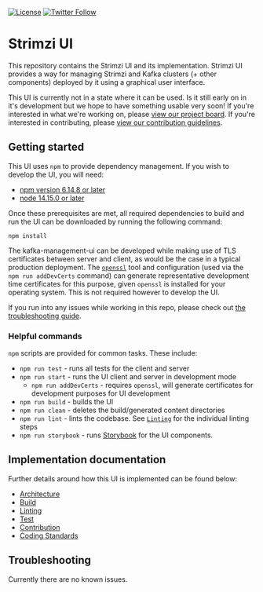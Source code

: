 [![License](https://img.shields.io/badge/license-Apache--2.0-blue.svg)](http://www.apache.org/licenses/LICENSE-2.0)
[![Twitter Follow](https://img.shields.io/twitter/follow/strimziio.svg?style=social&label=Follow&style=for-the-badge)](https://twitter.com/strimziio)

# Strimzi UI

This repository contains the Strimzi UI and its implementation.
Strimzi UI provides a way for managing Strimzi and Kafka clusters (+ other components) deployed by it using a graphical user interface.

This UI is currently not in a state where it can be used. Is it still early on in it's development but we hope to have something usable very soon! If you're interested in what we're working on, please [view our project board](https://github.com/orgs/strimzi/projects/2). If you're interested in contributing, please [view our contribution guidelines]('./docs/Condribution.md).

## Getting started

This UI uses `npm` to provide dependency management. If you wish to develop the UI, you will need:

- [npm version 6.14.8 or later](https://docs.npmjs.com/downloading-and-installing-node-js-and-npm)
- [node 14.15.0 or later](https://docs.npmjs.com/downloading-and-installing-node-js-and-npm)

Once these prerequisites are met, all required dependencies to build and run the UI can be downloaded by running the following command:

```
npm install
```

The kafka-management-ui can be developed while making use of TLS certificates between server and client, as would be the case in a typical production deployment. The [`openssl`](https://www.openssl.org/) tool and configuration (used via the `npm run addDevCerts` command) can generate representative development time certificates for this purpose, given `openssl` is installed for your operating system. This is not required however to develop the UI.

If you run into any issues while working in this repo, please check out [the troubleshooting guide](#troubleshooting).

### Helpful commands

`npm` scripts are provided for common tasks. These include:

- `npm run test` - runs all tests for the client and server
- `npm run start` - runs the UI client and server in development mode
  - `npm run addDevCerts` - requires `openssl`, will generate certificates for development purposes for UI development
- `npm run build` - builds the UI
- `npm run clean` - deletes the build/generated content directories
- `npm run lint` - lints the codebase. See [`Linting`](./docs/Linting.md) for the individual linting steps
- `npm run storybook` - runs [Storybook](./docs/Architecture.md#storybook) for the UI components.

## Implementation documentation

Further details around how this UI is implemented can be found below:

- [Architecture](./docs/Architecture.md)
- [Build](./docs/Build.md)
- [Linting](./docs/Linting.md)
- [Test](./docs/Test.md)
- [Contribution](./docs/Contribution.md)
- [Coding Standards](./docs/Coding.md)

## Troubleshooting

Currently there are no known issues.
